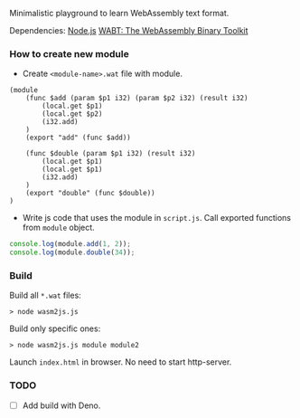 Minimalistic playground to learn WebAssembly text format.

Dependencies:
[Node.js](https://nodejs.org/)
[WABT: The WebAssembly Binary Toolkit](https://github.com/WebAssembly/wabt)


### How to create new module

* Create `<module-name>.wat` file with module.
```wat
(module
    (func $add (param $p1 i32) (param $p2 i32) (result i32)
        (local.get $p1)
        (local.get $p2)
        (i32.add)
    )
    (export "add" (func $add))

    (func $double (param $p1 i32) (result i32)
        (local.get $p1)
        (local.get $p1)
        (i32.add)
    )
    (export "double" (func $double))
)
```
* Write js code that uses the module in `script.js`. Call exported functions from `module` object.
```js
console.log(module.add(1, 2));
console.log(module.double(34));
```

### Build
Build all `*.wat` files:
```console
> node wasm2js.js
```
Build only specific ones:
```console
> node wasm2js.js module module2
```

Launch `index.html` in browser. No need to start http-server.

### TODO
- [ ] Add build with Deno.
